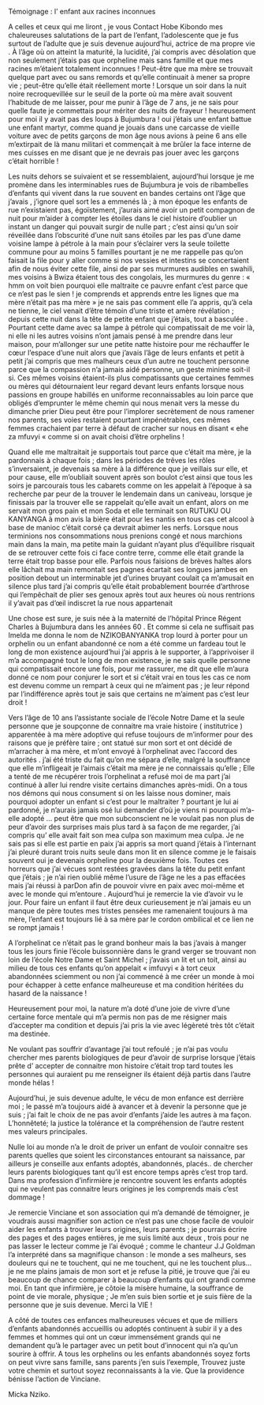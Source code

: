 Témoignage : l’ enfant aux racines inconnues

 

A celles et ceux qui me liront , je vous Contact Hobe Kibondo mes chaleureuses salutations de la part de l’enfant, l’adolescente que je fus surtout de l’adulte que je suis devenue aujourd’hui, actrice de ma propre vie . À l’âge où on atteint la maturité, la lucidité, j’ai compris avec désolation que non seulement j’étais  pas que orpheline mais sans famille et que mes racines m’étaient totalement inconnues !                          Peut-être que ma mère se trouvait quelque part avec ou sans remords et qu’elle continuait à mener sa propre vie ;  peut-être qu’elle était réellement morte ! Lorsque un soir dans la nuit noire recroquevillée sur le seuil de la porte où ma mère avait souvent l’habitude  de me laisser,  pour me punir à l’âge de 7 ans,   je ne sais pour quelle faute je commettais pour mériter des nuits de frayeur ! heureusement pour moi  il y avait pas des loups à Bujumbura ! oui j’étais une enfant battue une enfant martyr, comme quand je jouais dans une carcasse de vieille voiture avec de petits garçons de mon âge nous avions à peine 6 ans elle m’extirpait de là manu militari et  commençait à me brûler la face interne de mes cuisses en me disant que je ne devrais pas jouer avec les garçons c’était horrible !

Les nuits dehors se suivaient et se ressemblaient, aujourd’hui lorsque je me promène dans les interminables rues de Bujumbura je vois de ribambelles  d’enfants qui vivent dans la rue souvent en bandes certains ont l’âge que j’avais , j’ignore quel sort les a emmenés là ; à mon époque les enfants de rue n’existaient pas, égoïstement, j’aurais aimé avoir un petit compagnon de nuit pour m’aider à compter les étoiles dans le ciel histoire d’oublier un instant un danger qui pouvait surgir de nulle part ;   c’est ainsi qu’un soir réveillée dans l’obscurité d’une nuit sans étoiles par les pas  d’une dame voisine lampe à pétrole à la main pour s’éclairer vers la seule toilette commune pour au moins 5 familles pourtant je ne me rappelle pas qu’on faisait la file pour y aller comme si nos vessies et intestins se concertaient afin de nous éviter cette file, ainsi de par ses murmures audibles en swahili, mes voisins à Bwiza étaient tous des congolais, les murmures  du genre : «  hmm on voit bien pourquoi elle maltraite ce pauvre enfant c’est parce que ce n’est pas le sien ! je comprends et apprends entre les lignes que ma mère n’était pas ma mère  » je ne sais pas comment elle l’a appris, qu’à cela ne tienne, le ciel venait d’être témoin d’une  triste et amère révélation ; depuis cette nuit dans la tête de petite enfant que j’étais, tout a basculée . Pourtant cette dame avec sa lampe à pétrole qui compatissait de me voir là,  ni elle ni les autres voisins n’ont jamais pensé à me prendre dans leur maison, pour m’allonger sur une petite natte histoire pour  me réchauffer le cœur  l’espace d’une nuit alors que j’avais l’âge de leurs enfants et petit à petit j’ai compris que mes malheurs ceux d’un autre ne touchent personne parce que la compassion n’a jamais aidé personne, un geste minime soit-il si. Ces mêmes voisins étaient-ils plus compatissants que certaines femmes ou mères qui détournaient leur regard devant leurs enfants lorsque nous passions en groupe habillés en uniforme reconnaissables au loin parce que obligés d’emprunter le même chemin qui nous menait vers la messe du dimanche prier Dieu  peut être pour l’implorer secrètement de nous ramener nos parents, ses voies restaient pourtant  impénétrables, ces mêmes femmes crachaient par terre à défaut de cracher sur nous en disant «  ehe za mfuvyi « comme si on avait choisi d’être orphelins !   

 Quand elle me maltraitait je supportais tout parce que c’était ma mère, je la pardonnais à chaque fois ; dans les périodes de trêves les rôles s’inversaient, je devenais sa mère à la différence que je veillais sur elle, et pour cause, elle m’oubliait souvent après son boulot c’est ainsi que tous les soirs je parcourais tous les cabarets comme on les appelait à l’époque à sa recherche par peur de la trouver le lendemain dans un caniveau, lorsque je finissais par la trouver elle se rappelait qu’elle avait un enfant, alors on me servait mon gros pain et mon Soda et elle terminait son RUTUKU OU KANYANGA à mon avis la bière était pour les nantis en tous cas cet alcool à base de manioc c’était corsé ça devrait abimer les nerfs. Lorsque nous terminions nos consommations nous prenions congé et nous marchions main dans la main, ma petite main la guidant n’ayant plus d’équilibre risquait de se retrouver cette fois ci face contre terre, comme elle était grande la terre était trop basse pour elle. Parfois nous faisions de brèves haltes alors elle lâchait ma main remontait ses pagnes écartait ses longues jambes en position debout un interminable jet d’urines bruyant coulait ça m’amusait en silence plus tard j’ai compris qu’elle était probablement bourrée d’arthrose qui l’empêchait de plier ses genoux après tout aux heures où nous rentrions il y’avait pas d’œil indiscret la rue nous appartenait                                                                  

Une chose est sure, je suis née à la maternité de l’hôpital Prince Régent Charles à Bujumbura dans les années 60 .  Et comme si cela ne suffisait pas Imelda me donna le nom de NZIKOBANYANKA trop lourd à porter pour un orphelin ou un enfant abandonné ce nom a été comme un fardeau tout le long de mon existence aujourd’hui j’ai appris à le supporter, à l’apprivoiser il m’a accompagné tout le long de mon existence, je ne sais quelle personne qui compatissait encore une fois, pour me rassurer,  me dit que elle m’aura donné ce nom pour conjurer le sort et si c’était vrai en tous les cas ce nom est devenu comme un rempart à ceux qui ne m’aiment pas ; je leur répond par l’indifférence après tout je sais que certains ne m’aiment pas c’est leur droit !

Vers l’âge de 10 ans  l’assistante sociale de l’école Notre Dame et la seule personne que je soupçonne de connaitre ma vraie histoire ( institutrice )  apparentée à ma mère adoptive  qui refuse toujours de m’informer pour des raisons que je préfère taire ; ont statué sur mon sort et ont décidé de m’arracher à ma mère, et m’ont envoyé  à l’orphelinat avec l’accord des autorités .  j’ai été triste du fait qu’on me sépara d’elle, malgré la souffrance que elle m’infligeait je l’aimais c’était ma mère je ne connaissais qu’elle ;                                                                                                                                                                  Elle a  tenté de me récupérer trois l’orphelinat a  refusé  moi de ma part  j’ai continué à aller lui rendre visite certains dimanches après-midi. On a tous nos démons  qui nous consument si on les laisse nous dominer, mais pourquoi adopter un enfant si c’est pour le maltraiter ? pourtant je lui ai pardonné, je n’aurais jamais osé lui demander d’où je viens ni pourquoi  m’a-elle adopté …  peut être que mon subconscient ne le voulait pas non plus de peur d’avoir des surprises mais plus tard  à sa façon de me regarder,  j’ai compris qu’ elle avait fait son mea culpa son maximum mea culpa. Je ne sais pas si elle est partie en paix j’ai appris sa mort quand j’étais à l’internant j’ai pleuré durant trois nuits seule dans mon lit en silence comme je le faisais souvent  oui  je devenais orpheline pour la deuxième fois. Toutes ces horreurs que j’ai vécues sont restées gravées dans la tête du petit enfant que j’étais ; je n’ai rien oublié même l’usure de l’âge ne les a pas effacées mais j’ai réussi à parDon afin de pouvoir vivre en paix avec moi-même et avec le monde qui m’entoure . Aujourd’hui je remercie la vie d’avoir vu le jour.  Pour faire un enfant il faut être deux curieusement je n’ai jamais  eu un manque de père toutes mes tristes pensées me ramenaient toujours à ma mère, l’enfant est toujours lié à sa mère  par le cordon ombilical et ce lien ne se rompt jamais !

A l’orphelinat ce n’était pas le grand bonheur mais la bas j’avais à manger tous les jours finie l’école buissonnière dans le grand verger se trouvant non loin de l’école Notre Dame et Saint Michel ; j’avais un lit et un toit, ainsi au milieu de tous ces enfants qu’on appelait «  imfuvyi «  à tort ceux abandonnées sciemment ou non j’ai commencé à me créer un monde à moi pour échapper à cette enfance malheureuse et ma condition héritées du hasard de  la naissance !

Heureusement pour moi, la nature m’a doté d’une joie de vivre d’une certaine force mentale qui m’a permis non pas de me résigner mais d’accepter ma condition et depuis j’ai pris la vie avec légèreté très tôt c’était ma destinée.

Ne voulant pas souffrir d’avantage j’ai tout refoulé  ; je n’ai pas voulu chercher mes parents biologiques de peur d’avoir de surprise lorsque j’étais prête d’ accepter de connaitre mon histoire c’était trop tard toutes les personnes qui auraient pu me renseigner ils étaient déjà partis dans l’autre monde hélas !

Aujourd’hui, je suis devenue adulte,  le vécu de mon enfance est derrière moi ; le passé m’a toujours aidé à avancer et à devenir la personne que je suis ;  j’ai fait le choix de ne pas avoir d’enfants j’aide les autres à ma façon. L’honnêteté; la justice la tolérance et la compréhension de l’autre restent mes valeurs principales.

Nulle loi au monde n’a le droit de priver un enfant de vouloir connaitre ses parents quelles que soient les circonstances entourant  sa naissance, par ailleurs je conseille aux enfants adoptés, abandonnés, placés.. de chercher leurs  parents biologiques  tant qu’il est encore temps après c’est trop tard. Dans ma profession d’infirmière je rencontre souvent les enfants adoptés qui ne veulent pas connaitre leurs origines je les comprends mais c’est dommage !

Je remercie Vinciane et son association qui m’a demandé de témoigner, je voudrais aussi magnifier son action ce n’est pas une chose facile de vouloir aider les  enfants à trouver leurs origines, leurs parents ; je pourrais écrire des pages et des pages entières, je me suis limité aux deux , trois  pour ne pas lasser le lecteur comme je l’ai évoqué ; comme le chanteur J.J Goldman l’a interprété dans sa magnifique chanson : le monde a ses malheurs, ses douleurs qui ne te touchent, qui ne me touchent, qui ne les touchent plus…                                                                                                                                                        je ne me plains jamais de mon sort et je refuse la pitié, je trouve que j’ai eu beaucoup de chance comparer à beaucoup d’enfants qui ont grandi comme moi.                                                                        En tant que infirmière, je côtoie la misère humaine, la souffrance  de point de vie morale,  physique ; Je m’en suis bien sortie et je suis fière de la personne que je suis devenue. Merci la VIE !

A côté de toutes ces enfances malheureuses vécues et que de milliers d’enfants abandonnés accueillis ou adoptés continuent à subir il y a des femmes et hommes qui ont un cœur immensément grands qui ne demandent  qu’à le partager avec  un petit bout d’innocent qui n’a qu’un sourire à offrir.                                                                                                                                                                           A tous les orphelins ou les enfants abandonnés soyez forts on peut vivre sans famille, sans parents j’en suis l’exemple, Trouvez  juste votre chemin et surtout soyez reconnaissants à la vie.                                     Que la providence bénisse l’action de Vinciane.

Micka Nziko.